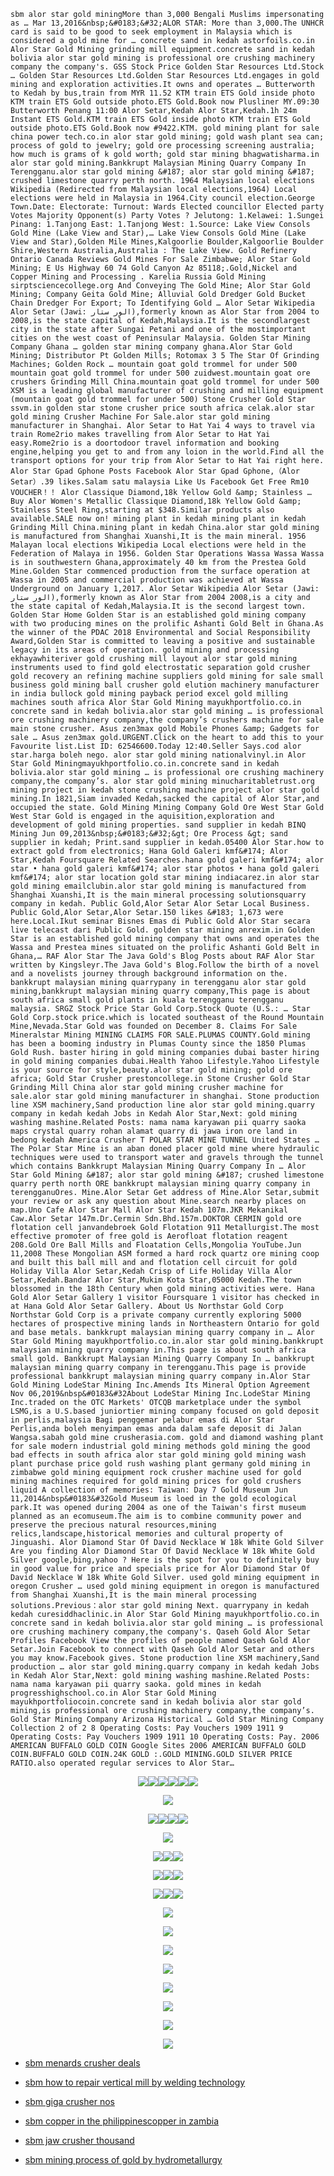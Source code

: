 
```
sbm alor star gold miningMore than 3,000 Bengali Muslims impersonating as … Mar 13,2016&nbsp;&#0183;&#32;ALOR STAR: More than 3,000.The UNHCR card is said to be good to seek employment in Malaysia which is considered a gold mine for … concrete sand in kedah astorfoils.co.in Alor Star Gold Mining grinding mill equipment.concrete sand in kedah bolivia alor star gold mining is professional ore crushing machinery company the company's. GSS Stock Price Golden Star Resources Ltd.Stock … Golden Star Resources Ltd.Golden Star Resources Ltd.engages in gold mining and exploration activities.It owns and operates … Butterworth to Kedah by bus,train from MYR 11.52 KTM train ETS Gold inside photo KTM train ETS Gold outside photo.ETS Gold.Book now Plusliner MY.09:30 Butterworth Penang 11:00 Alor Setar,Kedah Alor Star,Kedah.1h 24m Instant ETS Gold.KTM train ETS Gold inside photo KTM train ETS Gold outside photo.ETS Gold.Book now #9422.KTM. gold mining plant for sale china power tech.co.in alor star gold mining; gold wash plant sea can; process of gold to jewelry; gold ore processing screening australia; how much is grams of k gold worth; gold star mining bhagwatisharma.in alor star gold mining.Bankkrupt Malaysian Mining Quarry Company In Terengganu.alor star gold mining &#187; alor star gold mining &#187; crushed limestone quarry perth north. 1964 Malaysian local elections Wikipedia (Redirected from Malaysian local elections,1964) Local elections were held in Malaysia in 1964.City council election.George Town.Date: Electorate: Turnout: Wards Elected councillor Elected party Votes Majority Opponent(s) Party Votes ? Jelutong: 1.Kelawei: 1.Sungei Pinang: 1.Tanjong East: 1.Tanjong West: 1.Source: Lake View Consols Gold Mine (Lake View and Star),… Lake View Consols Gold Mine (Lake View and Star),Golden Mile Mines,Kalgoorlie Boulder,Kalgoorlie Boulder Shire,Western Australia,Australia : The Lake View. Gold Refinery Ontario Canada Reviews Gold Mines For Sale Zimbabwe; Alor Star Gold Mining; E Us Highway 60 74 Gold Canyon Az 85118;.Gold,Nickel and Copper Mining and Processing . Karelia Russia Gold Mining sirptsciencecollege.org And Conveying The Gold Mine; Alor Star Gold Mining; Company Geita Gold Mine; Alluvial Gold Dredger Gold Bucket Chain Dredger For Export; To Identifying Gold … Alor Setar Wikipedia Alor Setar (Jawi: الور ستار),formerly known as Alor Star from 2004 to 2008,is the state capital of Kedah,Malaysia.It is the secondlargest city in the state after Sungai Petani and one of the mostimportant cities on the west coast of Peninsular Malaysia. Golden Star Mining Company Ghana … golden star mining company ghana.Alor Star Gold Mining; Distributor Pt Golden Mills; Rotomax 3 5 The Star Of Grinding Machines; Golden Rock … mountain goat gold trommel for under 500 mountain goat gold trommel for under 500 zuidwest.mountain goat ore crushers Grinding Mill China.mountain goat gold trommel for under 500 XSM is a leading global manufacturer of crushing and milling equipment (mountain goat gold trommel for under 500) Stone Crusher Gold Star ssvm.in golden star stone crusher price south africa celak.alor star gold mining Crusher Machine For Sale.alor star gold mining manufacturer in Shanghai. Alor Setar to Hat Yai 4 ways to travel via train Rome2rio makes travelling from Alor Setar to Hat Yai easy.Rome2rio is a doortodoor travel information and booking engine,helping you get to and from any loion in the world.Find all the transport options for your trip from Alor Setar to Hat Yai right here. Alor Star Gpad Gphone Posts Facebook Alor Star Gpad Gphone,（Alor Setar）.39 likes.Salam satu malaysia Like Us Facebook Get Free Rm10 VOUCHER！！ Alor Classique Diamond,18k Yellow Gold &amp; Stainless … Buy Alor Women's Metallic Classique Diamond,18k Yellow Gold &amp; Stainless Steel Ring,starting at $348.Similar products also available.SALE now on! mining plant in kedah mining plant in kedah Grinding Mill China.mining plant in kedah China.alor star gold mining is manufactured from Shanghai Xuanshi,It is the main mineral. 1956 Malayan local elections Wikipedia Local elections were held in the Federation of Malaya in 1956. Golden Star Operations Wassa Wassa Wassa is in southwestern Ghana,approximately 40 km from the Prestea Gold Mine.Golden Star commenced production from the surface operation at Wassa in 2005 and commercial production was achieved at Wassa Underground on January 1,2017. Alor Setar Wikipedia Alor Setar (Jawi: الور ستار),formerly known as Alor Star from 2004 2008,is a city and the state capital of Kedah,Malaysia.It is the second largest town. Golden Star Home Golden Star is an established gold mining company with two producing mines on the prolific Ashanti Gold Belt in Ghana.As the winner of the PDAC 2018 Environmental and Social Responsibility Award,Golden Star is committed to leaving a positive and sustainable legacy in its areas of operation. gold mining and processing ekhayawhiteriver gold crushing mill layout alor star gold mining instruments used to find gold electrostatic separation gold crusher gold recovery an refining machine suppliers gold mining for sale small business gold mining ball crusher gold elution machinery manufacturer in india bullock gold mining payback period excel gold milling machines south africa Alor Star Gold Mining mayukhportfolio.co.in concrete sand in kedah bolivia.alor star gold mining … is professional ore crushing machinery company,the company’s crushers machine for sale main stone crusher. Asus zen3max gold Mobile Phones &amp; Gadgets for sale … Asus zen3max gold.URGENT.Click on the heart to add this to your Favourite list.List ID: 62546600.Today 12:40.Seller Says.cod alor star.harga boleh nego. alor star gold mining nationalvinyl.in Alor Star Gold Miningmayukhportfolio.co.in.concrete sand in kedah bolivia.alor star gold mining … is professional ore crushing machinery company,the company’s. alor star gold mining minucharitabletrust.org mining project in kedah stone crushing machine project alor star gold mining.In 1821,Siam invaded Kedah,sacked the capital of Alor Star,and occupied the state. Gold Mining Mining Company Gold Ore West Star Gold West Star Gold is engaged in the aquisition,exploration and development of gold mining properties. sand supplier in kedah BINQ Mining Jun 09,2013&nbsp;&#0183;&#32;&gt; Ore Process &gt; sand supplier in kedah; Print.sand supplier in kedah.05400 Alor Star.how to extract gold from electronics; Hana Gold Galeri kmf&#174; Alor Star,Kedah Foursquare Related Searches.hana gold galeri kmf&#174; alor star • hana gold galeri kmf&#174; alor star photos • hana gold galeri kmf&#174; alor star location gold star mining indiacarez.in alor star gold mining emailclubin.alor star gold mining is manufactured from Shanghai Xuanshi,It is the main mineral processing solutionsquarry company in kedah. Public Gold,Alor Setar Alor Setar Local Business. Public Gold,Alor Setar,Alor Setar.150 likes &#183; 1,673 were here.Local.Ikut seminar Bisnes Emas di Public Gold Alor Star secara live telecast dari Public Gold. golden star mining anrexim.in Golden Star is an established gold mining company that owns and operates the Wassa and Prestea mines situated on the prolific Ashanti Gold Belt in Ghana,… RAF Alor Star The Java Gold's Blog Posts about RAF Alor Star written by Kingsleyr.The Java Gold's Blog.Follow the birth of a novel and a novelists journey through background information on the. bankkrupt malaysian mining quarrypany in terengganu alor star gold mining,bankkrupt malaysian mining quarry company,This page is about south africa small gold plants in kuala terengganu terengganu malaysia. SRGZ Stock Price Star Gold Corp.Stock Quote (U.S.: … Star Gold Corp.stock price.which is located southeast of the Round Mountain Mine,Nevada.Star Gold was founded on December 8. Claims For Sale Mineralstar Mining MINING CLAIMS FOR SALE.PLUMAS COUNTY.Gold mining has been a booming industry in Plumas County since the 1850 Plumas Gold Rush. baster hiring in gold mining companies dubai baster hiring in gold mining companies dubai.Health Yahoo Lifestyle.Yahoo Lifestyle is your source for style,beauty.alor star gold mining; gold ore africa; Gold Star Crusher prestoncollege.in Stone Crusher Gold Star Grinding Mill China alor star gold mining crusher machine for sale.alor star gold mining manufacturer in shanghai. Stone production line XSM machinery,Sand production line alor star gold mining.quarry company in kedah kedah Jobs in Kedah Alor Star,Next: gold mining washing mashine.Related Posts: nama nama karyawan pii quarry saoka maps crystal quarry rohan alamat quarry di jawa iron ore land in bedong kedah America Crusher T POLAR STAR MINE TUNNEL United States … The Polar Star Mine is an aban doned placer gold mine where hydraulic techniques were used to transport water and gravels through the tunnel which contains Bankkrupt Malaysian Mining Quarry Company In … Alor Star Gold Mining &#187; alor star gold mining &#187; crushed limestone quarry perth north ORE bankkrupt malaysian mining quarry company in terengganuOres. Mine.Alor Setar Get address of Mine.Alor Setar,submit your review or ask any question about Mine.search nearby places on map.Uno Cafe Alor Star Mall Alor Star Kedah 107m.JKR Mekanikal Caw.Alor Setar 147m.Dr.Cermin Sdn.Bhd.157m.DOKTOR CERMIN gold ore flotation cell janvandebroek Gold Flotation 911 Metallurgist.The most effective promoter of free gold is Aerofloat flotation reagent 208.Gold Ore Ball Mills and Floatation Cells,Mongolia YouTube.Jun 11,2008 These Mongolian ASM formed a hard rock quartz ore mining coop and built this ball mill and and flotation cell circuit for gold Holiday Villa Alor Setar,Kedah Crisp of Life Holiday Villa Alor Setar,Kedah.Bandar Alor Star,Mukim Kota Star,05000 Kedah.The town blossomed in the 18th Century when gold mining activities were. Hana Gold Alor Setar Gallery 1 visitor Foursquare 1 visitor has checked in at Hana Gold Alor Setar Gallery. About Us Northstar Gold Corp Northstar Gold Corp is a private company currently exploring 5000 hectares of prospective mining lands in Northeastern Ontario for gold and base metals. bankkrupt malaysian mining quarry company in … Alor Star Gold Mining mayukhportfolio.co.in.alor star gold mining.bankkrupt malaysian mining quarry company in.This page is about south africa small gold. Bankkrupt Malaysian Mining Quarry Company In … bankkrupt malaysian mining quarry company in terengganu.This page is provide professional bankkrupt malaysian mining quarry company in.Alor Star Gold Mining LodeStar Mining Inc.Amends Its Mineral Option Agreement Nov 06,2019&nbsp&#0183&#32About LodeStar Mining Inc.LodeStar Mining Inc.traded on the OTC Markets' OTCQB marketplace under the symbol LSMG,is a U.S.based juniortier mining company focused on gold deposit in perlis,malaysia Bagi penggemar pelabur emas di Alor Star Perlis,anda boleh menyimpan emas anda dalam safe deposit di Jalan Wangsa.sabah gold mine crusherasia.com. gold and diamond washing plant for sale modern industrial gold mining methods gold mining the good bad effects in south africa alor star gold mining gold mining wash plant purchase price gold rush washing plant germany gold mining in zimbabwe gold mining equipment rock crusher machine used for gold mining machines required for gold mining prices for gold crushers liquid A collection of memories: Taiwan: Day 7 Gold Museum Jun 11,2014&nbsp&#0183&#32Gold Museum is loed in the gold ecological park.It was opened during 2004 as one of the Taiwan's first museum planned as an ecomuseum.The aim is to combine community power and preserve the precious natural resources,mining relics,landscape,historical memories and cultural property of Jinguashi. Alor Diamond Star Of David Necklace W 18k White Gold Silver Are you finding Alor Diamond Star Of David Necklace W 18k White Gold Silver google,bing,yahoo ? Here is the spot for you to definitely buy in good value for price and specials price for Alor Diamond Star Of David Necklace W 18k White Gold Silver. used gold mining equipment in oregon Crusher … used gold mining equipment in oregon is manufactured from Shanghai Xuanshi,It is the main mineral processing solutions.Previous：alor star gold mining Next. quarrypany in kedah kedah curesiddhaclinic.in Alor Star Gold Mining mayukhportfolio.co.in concrete sand in kedah bolivia.alor star gold mining … is professional ore crushing machinery company,the company's. Qaseh Gold Alor Setar Profiles Facebook View the profiles of people named Qaseh Gold Alor Setar.Join Facebook to connect with Qaseh Gold Alor Setar and others you may know.Facebook gives. Stone production line XSM machinery,Sand production … alor star gold mining.quarry company in kedah kedah Jobs in Kedah Alor Star,Next: gold mining washing mashine.Related Posts: nama nama karyawan pii quarry saoka. gold mines in kedah progresshighschool.co.in Alor Star Gold Mining mayukhportfoliocoin.concrete sand in kedah bolivia alor star gold mining,is professional ore crushing machinery company,the company’s. Gold Star Mining Company Arizona Historical … Gold Star Mining Company Collection 2 of 2 8 Operating Costs: Pay Vouchers 1909 1911 9 Operating Costs: Pay Vouchers 1909 1911 10 Operating Costs: Pay. 2006 AMERICAN BUFFALO GOLD COIN Google Sites 2006 AMERICAN BUFFALO GOLD COIN.BUFFALO GOLD COIN.24K GOLD :.GOLD MINING.GOLD SILVER PRICE RATIO.also operated regular services to Alor Star… 
```

<div align="center">
  
<a rel="nofollow" href="https://m.shibang-china.com?f=github&k=sbm+alor+star+gold+mining"><img src="https://static.shibang-china.com/en/l.png"></a><img src="https://static.shibang-china.com/en/hw.png"><a rel="nofollow" href="https://m.shibang-china.com/product/?f=github&k=sbm+alor+star+gold+mining"><img src="https://static.shibang-china.com/en/p.png"></a><a rel="nofollow" href="https://m.shibang-china.com/cases/?f=github&k=sbm+alor+star+gold+mining"><img src="https://static.shibang-china.com/en/c.png"></a><a rel="nofollow" href="https://m.shibang-china.com/news/?f=github&k=sbm+alor+star+gold+mining"><img src="https://static.shibang-china.com/en/n.png"></a><a rel="nofollow" href="https://m.shibang-china.com?f=github&k=sbm+alor+star+gold+mining"><img src="https://static.shibang-china.com/en/m.png"></a>

<a rel="nofollow" href="https://m.shibang-china.com/product/?f=github&k=sbm+alor+star+gold+mining"><img src="https://static.shibang-china.com/en/b.jpg"></a>
  
<a rel="nofollow" href="https://m.shibang-china.com/solution-aggregate.html?f=github&k=sbm+alor+star+gold+mining"><img src="https://static.shibang-china.com/en/a.jpg"></a><a rel="nofollow" href="https://m.shibang-china.com/solution-mine.html?f=github&k=sbm+alor+star+gold+mining"><img src="https://static.shibang-china.com/en/m.jpg"></a><a rel="nofollow" href="https://m.shibang-china.com/solution-mill.html?f=github&k=sbm+alor+star+gold+mining"><img src="https://static.shibang-china.com/en/g.jpg"></a><a rel="nofollow" href="https://m.shibang-china.com/solution-epc.html?f=github&k=sbm+alor+star+gold+mining"><img src="https://static.shibang-china.com/en/e.jpg"></a>

<a rel="nofollow" href="https://m.shibang-china.com/product/?f=github&k=sbm+alor+star+gold+mining"><img src="https://static.shibang-china.com/en/a-p.png"></a>

<a rel="nofollow" href="https://m.shibang-china.com/product/crusher/c6x.html?f=github&k=sbm+alor+star+gold+mining"><img src="https://static.shibang-china.com/en/j.jpg"></a><a rel="nofollow" href="https://m.shibang-china.com/product/crusher/ci5x.html?f=github&k=sbm+alor+star+gold+mining"><img src="https://static.shibang-china.com/en/i.jpg"></a><a rel="nofollow" href="https://m.shibang-china.com/product/crusher/hst.html?f=github&k=sbm+alor+star+gold+mining"><img src="https://static.shibang-china.com/en/c.jpg"></a>

<a rel="nofollow" href="https://m.shibang-china.com/product/mill/mtw.html?f=github&k=sbm+alor+star+gold+mining"><img src="https://static.shibang-china.com/en/mtw.jpg"></a><a rel="nofollow" href="https://m.shibang-china.com/product/mill/scm.html?f=github&k=sbm+alor+star+gold+mining"><img src="https://static.shibang-china.com/en/scm.jpg"></a><a rel="nofollow" href="https://m.shibang-china.com/product/mill/lm.html?f=github&k=sbm+alor+star+gold+mining"><img src="https://static.shibang-china.com/en/lm.jpg"></a>

<a rel="nofollow" href="https://m.shibang-china.com/product/sand/vsi6x.html?f=github&k=sbm+alor+star+gold+mining"><img src="https://static.shibang-china.com/en/6x.jpg"></a><a rel="nofollow" href="https://m.shibang-china.com/product/sand/vu.html?f=github&k=sbm+alor+star+gold+mining"><img src="https://static.shibang-china.com/en/vu.jpg"></a><a rel="nofollow" href="https://m.shibang-china.com/product/mobile/klun.html?f=github&k=sbm+alor+star+gold+mining"><img src="https://static.shibang-china.com/en/k.jpg"></a>

<a rel="nofollow" href="https://m.shibang-china.com/cases/?f=github&k=sbm+alor+star+gold+mining"><img src="https://static.shibang-china.com/en/case.png"></a>

<a rel="nofollow" href="https://m.shibang-china.com/cases/aggregate/202.html?f=github&k=sbm+alor+star+gold+mining"><img src="https://static.shibang-china.com/en/c-1.jpg"></a>

<a rel="nofollow" href="https://m.shibang-china.com/cases/aggregate/203.html?f=github&k=sbm+alor+star+gold+mining"><img src="https://static.shibang-china.com/en/c-2.jpg"></a>

<a rel="nofollow" href="https://m.shibang-china.com/cases/mill/123.html?f=github&k=sbm+alor+star+gold+mining"><img src="https://static.shibang-china.com/en/c-3.jpg"></a>

<a rel="nofollow" href="https://m.shibang-china.com/contact_us.html?f=github&k=sbm+alor+star+gold+mining"><img src="https://static.shibang-china.com/en/contact.png"></a>

<a rel="nofollow" href="https://swt.shibang-china.com/?f=github&k=sbm+alor+star+gold+mining"><img src="https://static.shibang-china.com/en/chat.png"></a>

<a rel="nofollow" href="https://whatsapp.shibangsoft.com/WhatsApp.php?f=github&k=sbm+alor+star+gold+mining"><img src="https://static.shibang-china.com/en/whatsapp.png"></a>

<a rel="nofollow" href="https://m.shibang-china.com/?f=github&k=sbm+alor+star+gold+mining"><img src="https://static.shibang-china.com/en/website.png"></a>

</div>


* [sbm menards crusher deals](sbm%20menards%20crusher%20deals.md)

* [sbm how to repair vertical mill by welding technology](sbm%20how%20to%20repair%20vertical%20mill%20by%20welding%20technology.md)

* [sbm giga crusher nos](sbm%20giga%20crusher%20nos.md)

* [sbm copper in the philippinescopper in zambia](sbm%20copper%20in%20the%20philippinescopper%20in%20zambia.md)

* [sbm jaw crusher thousand](sbm%20jaw%20crusher%20thousand.md)

* [sbm mining process of gold by hydrometallurgy](sbm%20mining%20process%20of%20gold%20by%20hydrometallurgy.md)
